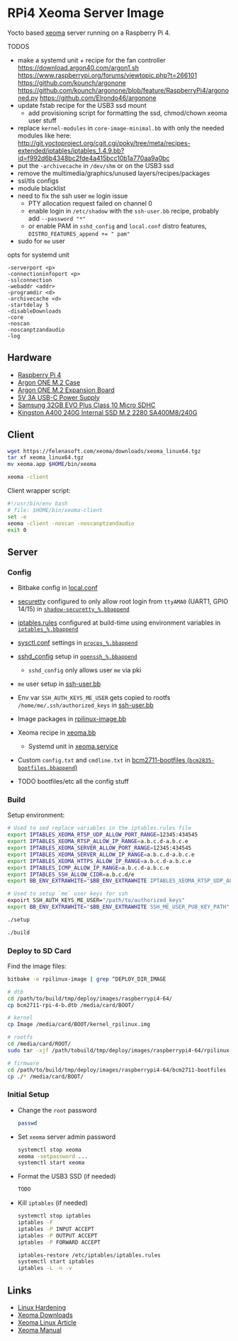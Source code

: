# RPi4 Xeoma Server Image

Yocto based [xeoma](https://felenasoft.com/xeoma/en/) server running on a Raspberry Pi 4.

TODOS
* make a systemd unit + recipe for the fan controller
    https://download.argon40.com/argon1.sh
    https://www.raspberrypi.org/forums/viewtopic.php?t=266101
    https://github.com/kounch/argonone
       https://github.com/kounch/argonone/blob/feature/RaspberryPi4/argononed.py
    https://github.com/Elrondo46/argonone
* update fstab recipe for the USB3 ssd mount
  - add provisioning script for formatting the ssd, chmod/chown xeoma user stuff
* replace `kernel-modules` in `core-image-minimal.bb` with only the needed modules like here: http://git.yoctoproject.org/cgit.cgi/poky/tree/meta/recipes-extended/iptables/iptables_1.4.9.bb?id=f992d6b4348bc2fde4a415bcc10b1a770aa9a0bc
* put the `-archivecache` in `/dev/shm` or on the USB3 ssd
* remove the multimedia/graphics/unused layers/recipes/packages
* ssl/tls configs
* module blacklist
* need to fix the ssh user `me` login issue
  - PTY allocation request failed on channel 0
  - enable login in `/etc/shadow` with the `ssh-user.bb` recipe, probably add `--password "*"`
  - or enable PAM in `sshd_config` and `local.conf` distro features, `DISTRO_FEATURES_append += " pam"`
* sudo for `me` user

opts for systemd unit
```
-serverport <p>
-connectioninfoport <p>
-sslconnection
-webaddr <addr>
-programdir <d>
-archivecache <d>
-startdelay 5
-disableDownloads
-core
-noscan
-noscanptzandaudio
-log
```

## Hardware

* [Raspberry Pi 4](https://www.raspberrypi.org/products/raspberry-pi-4-model-b/)
* [Argon ONE M.2 Case](https://www.argon40.com/argon-one-m-2-case-for-raspberry-pi-4.html)
* [Argon ONE M.2 Expansion Board](https://www.argon40.com/argon-one-m-2-expansion-board.html)
* [5V 3A USB-C Power Supply](https://www.amazon.com/gp/product/B07X8C6PV6/ref=ppx_yo_dt_b_asin_title_o01_s00?ie=UTF8&psc=1)
* [Samsung 32GB EVO Plus Class 10 Micro SDHC](https://www.amazon.com/gp/product/B00WR4IJBE/ref=ppx_yo_dt_b_asin_title_o03_s00?ie=UTF8&psc=1)
* [Kingston A400 240G Internal SSD M.2 2280 SA400M8/240G](https://www.amazon.com/gp/product/B07P22RK1G/ref=ppx_yo_dt_b_asin_title_o02_s00?ie=UTF8&psc=1)

## Client

```bash
wget https://felenasoft.com/xeoma/downloads/xeoma_linux64.tgz
tar xf xeoma_linux64.tgz
mv xeoma.app $HOME/bin/xeoma

xeoma -client
```

Client wrapper script:

```bash
#!/usr/bin/env bash
# file: $HOME/bin/xeoma-client
set -e
xeoma -client -noscan -noscanptzandaudio
exit 0
```

## Server

### Config

* Bitbake config in [local.conf](conf/local.conf)
* [securetty](meta-rpilinux/recipes-extended/shadow-securetty/files/securetty) configured to only allow root login from `ttyAMA0` (UART1, GPIO 14/15) in [`shadow-securetty_%.bbappend`](meta-rpilinux/recipes-extended/shadow-securetty/shadow-securetty_%.bbappend)
* [iptables.rules](meta-rpilinux/recipes-extended/iptables/files/iptables.rules) configured at build-time using environment variables in [`iptables_%.bbappend`](meta-rpilinux/recipes-extended/iptables/iptables_%.bbappend)
* [sysctl.conf](meta-rpilinux/recipes-extended/procps/files/sysctl.conf) settings in [`procps_%.bbappend`](meta-rpilinux/recipes-extended/procps/procps_%.bbappend)
* [sshd_config](meta-rpilinux/recipes-extended/openssh/files/sshd_config) setup in [`openssh_%.bbappend`](meta-rpilinux/recipes-extended/openssh/openssh_%.bbappend)
  - `sshd_config` only allows user `me` via pki
* `me` user setup in [ssh-user.bb](meta-rpilinux/recipes-ssh-user/ssh-user/ssh-user.bb)
* Env var `SSH_AUTH_KEYS_ME_USER` gets copied to rootfs `/home/me/.ssh/authorized_keys` in [ssh-user.bb](meta-rpilinux/recipes-ssh-user/ssh-user/ssh-user.bb)
* Image packages in [rpilinux-image.bb](meta-rpilinux/recipes-rpilinux/images/rpilinux-image.bb)
* Xeoma recipe in [xeoma.bb](meta-rpilinux/recipes-xeoma/xeoma/xeoma.bb)
  - Systemd unit in [xeoma.service](meta-rpilinux/recipes-xeoma/xeoma/systemd/xeoma.service)
* Custom `config.txt` and `cmdline.txt` in [bcm2711-bootfiles (`bcm2835-bootfiles.bbappend`)](meta-rpilinux/recipes-bsp/bootfiles/bcm2835-bootfiles.bbappend)

* TODO bootfiles/etc all the config stuff

### Build

Setup environment:

```bash
# Used to sed replace variables in the iptables.rules file
export IPTABLES_XEOMA_RTSP_UDP_ALLOW_PORT_RANGE=12345:434545
export IPTABLES_XEOMA_RTSP_ALLOW_IP_RANGE=a.b.c.d-a.b.c.e
export IPTABLES_XEOMA_SERVER_ALLOW_PORT_RANGE=12345:434545
export IPTABLES_XEOMA_SERVER_ALLOW_IP_RANGE=a.b.c.d-a.b.c.e
export IPTABLES_XEOMA_HTTPS_ALLOW_IP_RANGE=a.b.c.d-a.b.c.e
export IPTABLES_ICMP_ALLOW_IP_RANGE=a.b.c.d-a.b.c.e
export IPTABLES_SSH_ALLOW_CIDR=a.b.c.d/e
export BB_ENV_EXTRAWHITE="$BB_ENV_EXTRAWHITE IPTABLES_XEOMA_RTSP_UDP_ALLOW_PORT_RANGE IPTABLES_XEOMA_RTSP_ALLOW_IP_RANGE IPTABLES_XEOMA_SERVER_ALLOW_PORT_RANGE IPTABLES_XEOMA_SERVER_ALLOW_IP_RANGE IPTABLES_XEOMA_HTTPS_ALLOW_IP_RANGE IPTABLES_ICMP_ALLOW_IP_RANGE IPTABLES_SSH_ALLOW_CIDR"

# Used to setup `me` user keys for ssh
expoirt SSH_AUTH_KEYS_ME_USER="/path/to/authorized_keys"
export BB_ENV_EXTRAWHITE="$BB_ENV_EXTRAWHITE SSH_ME_USER_PUB_KEY_PATH"
```

```bash
./setup

./build
```

### Deploy to SD Card

Find the image files:

```bash
bitbake -e rpilinux-image | grep ^DEPLOY_DIR_IMAGE
```

```bash
# dtb
cd /path/to/build/tmp/deploy/images/raspberrypi4-64/
cp bcm2711-rpi-4-b.dtb /media/card/BOOT/

# kernel
cp Image /media/card/BOOT/kernel_rpilinux.img

# rootfs
cd /media/card/ROOT/
sudo tar -xjf /path/tobuild/tmp/deploy/images/raspberrypi4-64/rpilinux-image-raspberrypi4-64.tar.bz2

# firmware
cd /path/to/build/tmp/deploy/images/raspberrypi4-64/bcm2711-bootfiles
cp ./* /media/card/BOOT/
```

### Initial Setup

* Change the `root` password
    ```bash
    passwd
    ```
* Set `xeoma` server admin password
    ```bash
    systemctl stop xeoma
    xeoma -setpassword ...
    systemctl start xeoma
    ```
* Format the USB3 SSD (if needed)
    ```bash
    TODO
    ```
* Kill `iptables` (if needed)
    ```bash
    systemctl stop iptables
    iptables -F
    iptables -P INPUT ACCEPT
    iptables -P OUTPUT ACCEPT
    iptables -P FORWARD ACCEPT

    iptables-restore /etc/iptables/iptables.rules
    systemctl start iptables
    iptables -L -n -v
    ```

## Links

* [Linux Hardening](https://madaidans-insecurities.github.io/guides/linux-hardening.html)
* [Xeoma Downloads](https://felenasoft.com/xeoma/en/download/)
* [Xeoma Linux Article](https://felenasoft.com/xeoma/en/articles/linux-video-surveillance/)
* [Xeoma Manual](https://felenasoft.com/xeoma/downloads/xeoma_manual_en.pdf)

